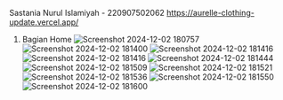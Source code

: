 Sastania Nurul Islamiyah - 220907502062
https://aurelle-clothing-update.vercel.app/

1. Bagian Home
![Screenshot 2024-12-02 180757](https://github.com/user-attachments/assets/28424038-8c93-41f4-ae6b-36e7517f4c2c)
![Screenshot 2024-12-02 181400](https://github.com/user-attachments/assets/121102b5-4f66-449c-b4eb-f67caba35a7b)
![Screenshot 2024-12-02 181416](https://github.com/user-attachments/assets/b282eef3-bd58-4910-abf9-72382daa5a58)
![Screenshot 2024-12-02 181416](https://github.com/user-attachments/assets/00594f77-fca7-4baf-ba97-7db86bfb2822)
![Screenshot 2024-12-02 181444](https://github.com/user-attachments/assets/86e43d9b-2b97-43d2-bcb7-531a4c62836a)
![Screenshot 2024-12-02 181509](https://github.com/user-attachments/assets/9327352f-61fa-4338-b7cf-f33291098dce)
![Screenshot 2024-12-02 181521](https://github.com/user-attachments/assets/8e23d52b-90fd-4447-a681-67ffe2766c6c)
![Screenshot 2024-12-02 181536](https://github.com/user-attachments/assets/d7de7078-092f-4230-9d08-dec1a8d4699e)
![Screenshot 2024-12-02 181550](https://github.com/user-attachments/assets/af197226-42d4-4bba-a734-f3a04b1d2329)
![Screenshot 2024-12-02 181600](https://github.com/user-attachments/assets/f19506f3-84d0-44e3-bf18-0e176167c898)


